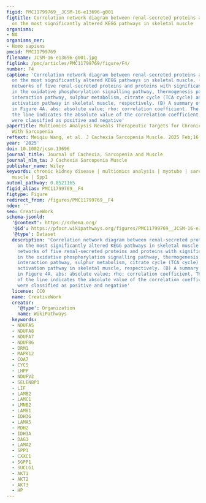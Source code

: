 ```yaml
---
figid: PMC11799769__JCSM-16-e13696-g001
figtitle: Correlation network diagram between renal‐secreted proteins and proteins
  on the most significantly altered KEGG pathways in skeletal muscle
organisms:
- NA
organisms_ner:
- Homo sapiens
pmcid: PMC11799769
filename: JCSM-16-e13696-g001.jpg
figlink: /pmc/articles/PMC11799769/figure/F4/
number: F4
caption: 'Correlation network diagram between renal‐secreted proteins and proteins
  on the most significantly altered KEGG pathways in skeletal muscle. (A) The correlation
  networks of five renal‐secreted proteins and proteins with significant differences
  in the oxidative phosphorylation signalling pathway, thermogenesis pathway, ECM‐receptor
  interaction pathway, sulphur metabolism, citrate cycle (TCA cycle) and platelet
  activation pathway in skeletal muscle, respectively. (B) A summary of all pathways
  in Figure 4A. abs: absolute value; rho: correlation coefficient. The thickness of
  the line indicates the absolute value of the correlation coefficient. Relationships
  were classified as positive and negative'
papertitle: Multiomics Analysis Reveals Therapeutic Targets for Chronic Kidney Disease
  With Sarcopenia
reftext: Meiqiu Wang, et al. J Cachexia Sarcopenia Muscle. 2025 Feb;16(1).
year: '2025'
doi: 10.1002/jcsm.13696
journal_title: Journal of Cachexia, Sarcopenia and Muscle
journal_nlm_ta: J Cachexia Sarcopenia Muscle
publisher_name: Wiley
keywords: chronic kidney disease | multiomics analysis | myotube | sarcopenia | skeletal
  muscle | Spp1
automl_pathway: 0.8521165
figid_alias: PMC11799769__F4
figtype: Figure
redirect_from: /figures/PMC11799769__F4
ndex: ''
seo: CreativeWork
schema-jsonld:
  '@context': https://schema.org/
  '@id': https://pfocr.wikipathways.org/figures/PMC11799769__JCSM-16-e13696-g001.html
  '@type': Dataset
  description: 'Correlation network diagram between renal‐secreted proteins and proteins
    on the most significantly altered KEGG pathways in skeletal muscle. (A) The correlation
    networks of five renal‐secreted proteins and proteins with significant differences
    in the oxidative phosphorylation signalling pathway, thermogenesis pathway, ECM‐receptor
    interaction pathway, sulphur metabolism, citrate cycle (TCA cycle) and platelet
    activation pathway in skeletal muscle, respectively. (B) A summary of all pathways
    in Figure 4A. abs: absolute value; rho: correlation coefficient. The thickness
    of the line indicates the absolute value of the correlation coefficient. Relationships
    were classified as positive and negative'
  license: CC0
  name: CreativeWork
  creator:
    '@type': Organization
    name: WikiPathways
  keywords:
  - NDUFA5
  - NDUFA8
  - NDUFA7
  - NDUFB6
  - ORM1
  - MAPK12
  - COA7
  - CYCS
  - LHPP
  - NDUFV2
  - SELENBP1
  - LIF
  - LAMB2
  - LAMC1
  - LMNB2
  - LAMB1
  - IDH3G
  - LAMA5
  - MDH2
  - IDH3A
  - DAG1
  - LAMA2
  - SPP1
  - CXXC1
  - SGPP1
  - SUCLG1
  - AKT1
  - AKT2
  - AKT3
  - HP
---
```

